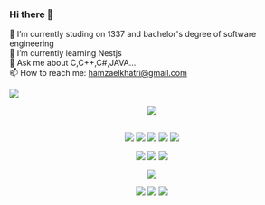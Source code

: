 ### Hi there 👋
🔭 I’m currently studing on 1337 and bachelor's degree of software engineering<br>
🌱 I’m currently learning Nestjs<br>
💬 Ask me about C,C++,C#,JAVA...<br>
📫 How to reach me: hamzaelkhatri@gmail.com<br>

![](https://komarev.com/ghpvc/?username=hamzaelkhatri)
<div style="text-align:center">
<img src="https://1337-readme.vercel.app/api/profile?cursus=42cursus&email=hide&login=helkhatr" /> </br>
 </br>

![](https://img.shields.io/badge/code-java-informational?style=flat&logo=java&logoColor=white&color=blueviolet)
![](https://img.shields.io/badge/code-javascript-informational?style=flat&logo=javascript&logoColor=white&color=blueviolet)
![](https://img.shields.io/badge/code-c++-informational?style=flat&logo=cplusplus&logoColor=white&color=blueviolet)
![](https://img.shields.io/badge/code-c-informational?style=flat&logo=C&logoColor=white&color=blueviolet)
![](https://img.shields.io/badge/code-Csharp-informational?style=flat&logo=csharp&logoColor=white&color=blueviolet)

![](https://img.shields.io/badge/tools-docker-informational?style=flat&logo=docker&logoColor=white&color=important)
![](https://img.shields.io/badge/tools-kubernetes-informational?style=flat&logo=kubernetes&logoColor=white&color=important)
![](https://img.shields.io/badge/agile-git-informational?style=flat&logo=git&logoColor=white&color=important)

![](https://img.shields.io/badge/db-relational-informational?style=flat&logo=postgresql&logoColor=white&color=red)

![](https://img.shields.io/badge/os-linux-informational?style=flat&logo=ubuntu&logoColor=white&color=yellowgreen)
![](https://img.shields.io/badge/os-macos-informational?style=flat&logo=macos&logoColor=white&color=yellowgreen)
![](https://img.shields.io/badge/os-windows-informational?style=flat&logo=macos&logoColor=white&color=yellowgreen)

</div>
